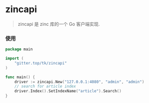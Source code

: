 # zincapi

> zincapi 是 zinc 库的一个 Go 客户端实现.

### 使用

```go
package main

import (
    "gitter.top/tk/zincapi"
)

func main() {
    driver := zincapi.New("127.0.0.1:4080", "admin", "admin")
    // search for article index
    driver.Index().SetIndexName("article").Search()
}
```
